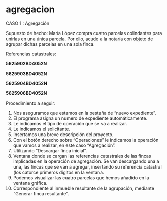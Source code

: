 # agregacion

CASO 1 : Agregación

Supuesto de hecho: 
María López compra cuatro parcelas colindantes para unirlas en una única parcela. Por ello, acude a la notaría con objeto de agrupar dichas parcelas en una sola finca. 

Referencias catastrales:

**5625902BD4052N**

**5625903BD4052N**

**5625904BD4052N**

**5625906BD4052N**
  
  Procedimiento a seguir:

1. Nos aseguramos que estamos en la pestaña de “nuevo expediente”.
2. El programa asigna un numero de expediente automáticamente.
3. Le indicamos el tipo de operación que se va a realizar.
4. Le indicamos el solicitante.
5. Insertamos una breve descripción del proyecto.
6. Con el botón derecho sobre “Operaciones” le indicamos la operación que vamos a realizar, en este caso “Agregación”.
7. Utilizando “Descargar finca inicial”.
8. Ventana donde se cargan las referencias catastrales de las fincas implicadas en la operación de agregación. Se van descargando una a una, las fincas que se van a agregar, insertando su referencia catastral (los catorce primeros dígitos en la ventana.
9. Podemos visualizar las cuatro parcelas que hemos añadido en la ventana gráfica.
10. Correspondiente al inmueble resultante de la agrupación, mediante “Generar finca resultante”.